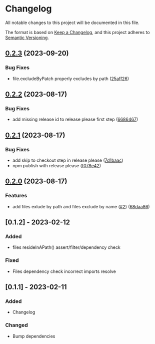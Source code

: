 # Changelog

All notable changes to this project will be documented in this file.

The format is based on [Keep a Changelog](https://keepachangelog.com/en/1.0.0/), and this project
adheres to [Semantic Versioning](https://semver.org/spec/v2.0.0.html).

## [0.2.3](https://github.com/amaro0/ts-arch-unit/compare/v0.2.2...v0.2.3) (2023-09-20)


### Bug Fixes

* file.excludeByPatch properly excludes by path ([25aff26](https://github.com/amaro0/ts-arch-unit/commit/25aff2698ba9280d9dd1f273d0e51c0fe65f153f))

## [0.2.2](https://github.com/amaro0/ts-arch-unit/compare/v0.2.1...v0.2.2) (2023-08-17)


### Bug Fixes

* add missing release id to release please first step ([6686467](https://github.com/amaro0/ts-arch-unit/commit/6686467232631d713ba4a6ec2b54822f39f805e5))

## [0.2.1](https://github.com/amaro0/ts-arch-unit/compare/v0.2.0...v0.2.1) (2023-08-17)


### Bug Fixes

* add skip to checkout step in release please ([7d1baac](https://github.com/amaro0/ts-arch-unit/commit/7d1baac7c3193eaaf547415417903b7f232ef521))
* npm publish with release please ([f078e42](https://github.com/amaro0/ts-arch-unit/commit/f078e42335b4154f94b9962b4b880857721a76e7))

## [0.2.0](https://github.com/amaro0/ts-arch-unit/compare/v0.1.2...v0.2.0) (2023-08-17)

### Features

- add files exlude by path and files exclude by name
  ([#2](https://github.com/amaro0/ts-arch-unit/issues/2))
  ([68daa86](https://github.com/amaro0/ts-arch-unit/commit/68daa86d19c624a9f35fbfbfe73491ae2d7984dc))

## [0.1.2] - 2023-02-12

### Added

- files resideInAPath() assert/filter/dependency check

### Fixed

- Files dependency check incorrect imports resolve

## [0.1.1] - 2023-02-11

### Added

- Changelog

### Changed

- Bump dependencies
